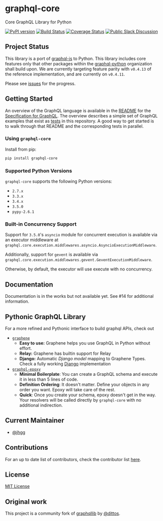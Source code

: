 # graphql-core

Core GraphQL Library for Python

[![PyPI version](https://badge.fury.io/py/graphql-core.svg)](https://badge.fury.io/py/graphql-core)
[![Build Status](https://travis-ci.org/graphql-python/graphql-core.svg?branch=master)](https://travis-ci.org/graphql-python/graphql-core)
[![Coverage Status](https://coveralls.io/repos/graphql-python/graphql-core/badge.svg?branch=master&service=github)](https://coveralls.io/github/graphql-python/graphql-core?branch=master)
[![Public Slack Discussion](https://graphql-slack.herokuapp.com/badge.svg)](https://graphql-slack.herokuapp.com/)


## Project Status

This library is a port of [graphql-js](https://github.com/graphql/graphql-js) to Python.
This library includes core features only that other packages within the [graphql-python](https://github.com/graphql-python/) organization shall build upon.
We are currently targeting feature parity with `v0.4.13` of the reference implementation, and are currently on `v0.4.11`.

Please see [issues](https://github.com/graphql-python/graphql-core/issues) for the progress.

## Getting Started

An overview of the GraphQL language is available in the 
[README](https://github.com/facebook/graphql/blob/master/README.md) for the
[Specification for GraphQL](https://github.com/facebook/graphql). 
The overview describes a simple set of GraphQL examples that exist as [tests](tests/core_starwars)
in this repository. A good way to get started is to walk through that README and the corresponding tests
in parallel. 

### Using `graphql-core`

Install from pip:

```sh
pip install graphql-core
```

### Supported Python Versions
`graphql-core` supports the following Python versions:
 
* `2.7.x`
* `3.3.x`
* `3.4.x`
* `3.5.0`
* `pypy-2.6.1`

### Built-in Concurrency Support
Support for `3.5.0`'s `asyncio` module for concurrent execution is available via an executor middleware at 
`graphql.core.execution.middlewares.asyncio.AsyncioExecutionMiddleware`.

Additionally, support for `gevent` is available via 
`graphql.core.execution.middlewares.gevent.GeventExecutionMiddleware`.

Otherwise, by default, the executor will use execute with no concurrency.

## Documentation

Documentation is in the works but not available yet. See #14 for additional information.

## Pythonic GraphQL Library
For a more refined and Pythonic interface to build graphql APIs, check out
 * [`graphene`](https://github.com/graphql-python/graphene)
    - **Easy to use:** Graphene helps you use GraphQL in Python without effort.
    - **Relay:** Graphene has builtin support for Relay
    - **Django:** Automatic *Django model* mapping to Graphene Types. Check a fully working [Django](http://github.com/graphql-python/swapi-graphene) implementation
 * [`graphql-epoxy`](https://github.com/graphql-python/graphql-epoxy)
    - **Minimal Boilerplate**: You can create a GraphQL schema and execute it in less than 5 lines of code.
    - **Definition Ordering**: It doesn't matter. Define your objects in any order you want. Epoxy will take care of the rest.
    - **Quick**: Once you create your schema, epoxy doesn't get in the way. Your resolvers will be called directly by 
   `graphql-core` with no additional indirection.

## Current Maintainer
 * [@jhgg](https://github.com/jhgg/)

## Contributions
For an up to date list of contributors, check the contributor list [here](https://github.com/graphql-python/graphql-core/graphs/contributors). 

## License

[MIT License](https://github.com/graphql-python/graphql-core/blob/master/LICENSE)

## Original work

This project is a community fork of [graphqllib](https://github.com/dittos/graphqllib) by [@dittos](https://github.com/dittos/).
